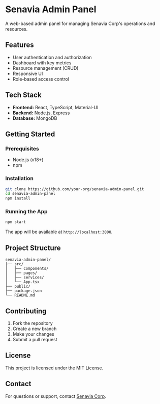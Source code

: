 # Senavia Admin Panel

A web-based admin panel for managing Senavia Corp's operations and resources.

## Features

- User authentication and authorization
- Dashboard with key metrics
- Resource management (CRUD)
- Responsive UI
- Role-based access control

## Tech Stack

- **Frontend:** React, TypeScript, Material-UI
- **Backend:** Node.js, Express
- **Database:** MongoDB

## Getting Started

### Prerequisites

- Node.js (v18+)
- npm

### Installation

```bash
git clone https://github.com/your-org/senavia-admin-panel.git
cd senavia-admin-panel
npm install
```

### Running the App

```bash
npm start
```

The app will be available at `http://localhost:3000`.

## Project Structure

```
senavia-admin-panel/
├── src/
│   ├── components/
│   ├── pages/
│   ├── services/
│   └── App.tsx
├── public/
├── package.json
└── README.md
```

## Contributing

1. Fork the repository
2. Create a new branch
3. Make your changes
4. Submit a pull request

## License

This project is licensed under the MIT License.

## Contact

For questions or support, contact [Senavia Corp](mailto:support@senavia.com).